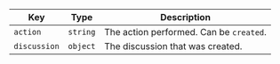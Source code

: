 Key | Type | Description
----|------|-------------
`action`|`string`| The action performed. Can be `created`.
`discussion`|`object`| The discussion that was created.
